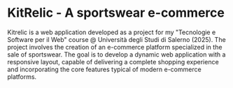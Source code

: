 # KitRelic - A sportswear e-commerce
Kitrelic is a web application developed as a project for my "Tecnologie e Software per il Web" course @ Università degli Studi di Salerno (2025). The project involves the creation of an e-commerce platform specialized in the sale of sportswear. The goal is to develop a dynamic web application with a responsive layout, capable of delivering a complete shopping experience and incorporating the core features typical of modern e-commerce platforms.
